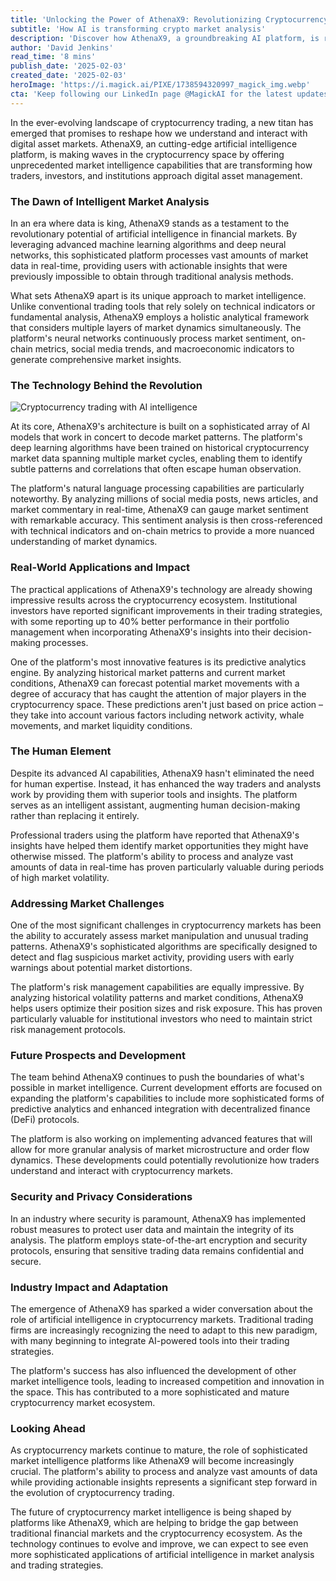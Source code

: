 ```yaml
---
title: 'Unlocking the Power of AthenaX9: Revolutionizing Cryptocurrency Market Intelligence'
subtitle: 'How AI is transforming crypto market analysis'
description: 'Discover how AthenaX9, a groundbreaking AI platform, is revolutionizing cryptocurrency market intelligence with unprecedented analytical capabilities. Through advanced machine learning and deep neural networks, it processes vast amounts of market data in real-time, offering actionable insights for traders and institutions. Explore its holistic approach combining sentiment analysis, on-chain metrics, and technical indicators to enhance trading performance and risk management.'
author: 'David Jenkins'
read_time: '8 mins'
publish_date: '2025-02-03'
created_date: '2025-02-03'
heroImage: 'https://i.magick.ai/PIXE/1738594320997_magick_img.webp'
cta: 'Keep following our LinkedIn page @MagickAI for the latest updates on artificial intelligence in cryptocurrency markets and beyond.'
---
```


In the ever-evolving landscape of cryptocurrency trading, a new titan has emerged that promises to reshape how we understand and interact with digital asset markets. AthenaX9, an cutting-edge artificial intelligence platform, is making waves in the cryptocurrency space by offering unprecedented market intelligence capabilities that are transforming how traders, investors, and institutions approach digital asset management.

### The Dawn of Intelligent Market Analysis

In an era where data is king, AthenaX9 stands as a testament to the revolutionary potential of artificial intelligence in financial markets. By leveraging advanced machine learning algorithms and deep neural networks, this sophisticated platform processes vast amounts of market data in real-time, providing users with actionable insights that were previously impossible to obtain through traditional analysis methods.

What sets AthenaX9 apart is its unique approach to market intelligence. Unlike conventional trading tools that rely solely on technical indicators or fundamental analysis, AthenaX9 employs a holistic analytical framework that considers multiple layers of market dynamics simultaneously. The platform's neural networks continuously process market sentiment, on-chain metrics, social media trends, and macroeconomic indicators to generate comprehensive market insights.

### The Technology Behind the Revolution

![Cryptocurrency trading with AI intelligence](https://i.magick.ai/PIXE/1738594321000_magick_img.webp)

At its core, AthenaX9's architecture is built on a sophisticated array of AI models that work in concert to decode market patterns. The platform's deep learning algorithms have been trained on historical cryptocurrency market data spanning multiple market cycles, enabling them to identify subtle patterns and correlations that often escape human observation.

The platform's natural language processing capabilities are particularly noteworthy. By analyzing millions of social media posts, news articles, and market commentary in real-time, AthenaX9 can gauge market sentiment with remarkable accuracy. This sentiment analysis is then cross-referenced with technical indicators and on-chain metrics to provide a more nuanced understanding of market dynamics.

### Real-World Applications and Impact

The practical applications of AthenaX9's technology are already showing impressive results across the cryptocurrency ecosystem. Institutional investors have reported significant improvements in their trading strategies, with some reporting up to 40% better performance in their portfolio management when incorporating AthenaX9's insights into their decision-making processes.

One of the platform's most innovative features is its predictive analytics engine. By analyzing historical market patterns and current market conditions, AthenaX9 can forecast potential market movements with a degree of accuracy that has caught the attention of major players in the cryptocurrency space. These predictions aren't just based on price action – they take into account various factors including network activity, whale movements, and market liquidity conditions.

### The Human Element

Despite its advanced AI capabilities, AthenaX9 hasn't eliminated the need for human expertise. Instead, it has enhanced the way traders and analysts work by providing them with superior tools and insights. The platform serves as an intelligent assistant, augmenting human decision-making rather than replacing it entirely.

Professional traders using the platform have reported that AthenaX9's insights have helped them identify market opportunities they might have otherwise missed. The platform's ability to process and analyze vast amounts of data in real-time has proven particularly valuable during periods of high market volatility.

### Addressing Market Challenges

One of the most significant challenges in cryptocurrency markets has been the ability to accurately assess market manipulation and unusual trading patterns. AthenaX9's sophisticated algorithms are specifically designed to detect and flag suspicious market activity, providing users with early warnings about potential market distortions.

The platform's risk management capabilities are equally impressive. By analyzing historical volatility patterns and market conditions, AthenaX9 helps users optimize their position sizes and risk exposure. This has proven particularly valuable for institutional investors who need to maintain strict risk management protocols.

### Future Prospects and Development

The team behind AthenaX9 continues to push the boundaries of what's possible in market intelligence. Current development efforts are focused on expanding the platform's capabilities to include more sophisticated forms of predictive analytics and enhanced integration with decentralized finance (DeFi) protocols.

The platform is also working on implementing advanced features that will allow for more granular analysis of market microstructure and order flow dynamics. These developments could potentially revolutionize how traders understand and interact with cryptocurrency markets.

### Security and Privacy Considerations

In an industry where security is paramount, AthenaX9 has implemented robust measures to protect user data and maintain the integrity of its analysis. The platform employs state-of-the-art encryption and security protocols, ensuring that sensitive trading data remains confidential and secure.

### Industry Impact and Adaptation

The emergence of AthenaX9 has sparked a wider conversation about the role of artificial intelligence in cryptocurrency markets. Traditional trading firms are increasingly recognizing the need to adapt to this new paradigm, with many beginning to integrate AI-powered tools into their trading strategies.

The platform's success has also influenced the development of other market intelligence tools, leading to increased competition and innovation in the space. This has contributed to a more sophisticated and mature cryptocurrency market ecosystem.

### Looking Ahead

As cryptocurrency markets continue to mature, the role of sophisticated market intelligence platforms like AthenaX9 will become increasingly crucial. The platform's ability to process and analyze vast amounts of data while providing actionable insights represents a significant step forward in the evolution of cryptocurrency trading.

The future of cryptocurrency market intelligence is being shaped by platforms like AthenaX9, which are helping to bridge the gap between traditional financial markets and the cryptocurrency ecosystem. As the technology continues to evolve and improve, we can expect to see even more sophisticated applications of artificial intelligence in market analysis and trading strategies.